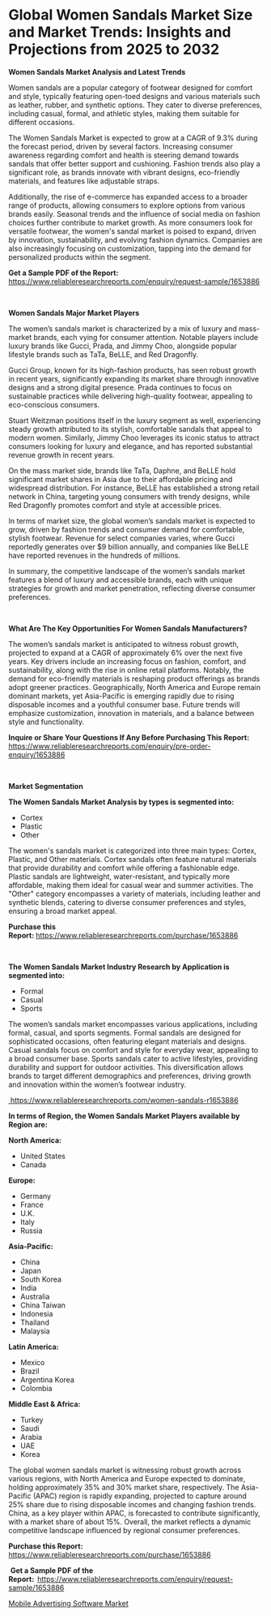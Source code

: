 <p><h1>Global Women Sandals Market Size and Market Trends: Insights and Projections from 2025 to 2032</h1></p><p><strong>Women Sandals Market Analysis and Latest Trends</strong></p>
<p><p>Women sandals are a popular category of footwear designed for comfort and style, typically featuring open-toed designs and various materials such as leather, rubber, and synthetic options. They cater to diverse preferences, including casual, formal, and athletic styles, making them suitable for different occasions.</p><p>The Women Sandals Market is expected to grow at a CAGR of 9.3% during the forecast period, driven by several factors. Increasing consumer awareness regarding comfort and health is steering demand towards sandals that offer better support and cushioning. Fashion trends also play a significant role, as brands innovate with vibrant designs, eco-friendly materials, and features like adjustable straps. </p><p>Additionally, the rise of e-commerce has expanded access to a broader range of products, allowing consumers to explore options from various brands easily. Seasonal trends and the influence of social media on fashion choices further contribute to market growth. As more consumers look for versatile footwear, the women's sandal market is poised to expand, driven by innovation, sustainability, and evolving fashion dynamics. Companies are also increasingly focusing on customization, tapping into the demand for personalized products within the segment.</p></p>
<p><strong>Get a Sample PDF of the Report:&nbsp;</strong> <a href="https://www.reliableresearchreports.com/enquiry/request-sample/1653886?utm_campaign=3137&utm_medium=2&utm_source=Github&utm_content=ia&utm_term=07032025&utm_id=women-sandals">https://www.reliableresearchreports.com/enquiry/request-sample/1653886</a></p>
<p>&nbsp;</p>
<p><strong>Women Sandals Major Market Players</strong></p>
<p><p>The women’s sandals market is characterized by a mix of luxury and mass-market brands, each vying for consumer attention. Notable players include luxury brands like Gucci, Prada, and Jimmy Choo, alongside popular lifestyle brands such as TaTa, BeLLE, and Red Dragonfly. </p><p>Gucci Group, known for its high-fashion products, has seen robust growth in recent years, significantly expanding its market share through innovative designs and a strong digital presence. Prada continues to focus on sustainable practices while delivering high-quality footwear, appealing to eco-conscious consumers. </p><p>Stuart Weitzman positions itself in the luxury segment as well, experiencing steady growth attributed to its stylish, comfortable sandals that appeal to modern women. Similarly, Jimmy Choo leverages its iconic status to attract consumers looking for luxury and elegance, and has reported substantial revenue growth in recent years.</p><p>On the mass market side, brands like TaTa, Daphne, and BeLLE hold significant market shares in Asia due to their affordable pricing and widespread distribution. For instance, BeLLE has established a strong retail network in China, targeting young consumers with trendy designs, while Red Dragonfly promotes comfort and style at accessible prices.</p><p>In terms of market size, the global women’s sandals market is expected to grow, driven by fashion trends and consumer demand for comfortable, stylish footwear. Revenue for select companies varies, where Gucci reportedly generates over $9 billion annually, and companies like BeLLE have reported revenues in the hundreds of millions.</p><p>In summary, the competitive landscape of the women’s sandals market features a blend of luxury and accessible brands, each with unique strategies for growth and market penetration, reflecting diverse consumer preferences.</p></p>
<p>&nbsp;</p>
<p><strong>What Are The Key Opportunities For Women Sandals Manufacturers?</strong></p>
<p><p>The women’s sandals market is anticipated to witness robust growth, projected to expand at a CAGR of approximately 6% over the next five years. Key drivers include an increasing focus on fashion, comfort, and sustainability, along with the rise in online retail platforms. Notably, the demand for eco-friendly materials is reshaping product offerings as brands adopt greener practices. Geographically, North America and Europe remain dominant markets, yet Asia-Pacific is emerging rapidly due to rising disposable incomes and a youthful consumer base. Future trends will emphasize customization, innovation in materials, and a balance between style and functionality.</p></p>
<p><strong>Inquire or Share Your Questions If Any Before Purchasing This Report:</strong> <a href="https://www.reliableresearchreports.com/enquiry/pre-order-enquiry/1653886?utm_campaign=3137&utm_medium=2&utm_source=Github&utm_content=ia&utm_term=07032025&utm_id=women-sandals">https://www.reliableresearchreports.com/enquiry/pre-order-enquiry/1653886</a></p>
<p>&nbsp;</p>
<p><strong>Market Segmentation</strong></p>
<p><strong>The Women Sandals Market Analysis by types is segmented into:</strong></p>
<p><ul><li>Cortex</li><li>Plastic</li><li>Other</li></ul></p>
<p><p>The women's sandals market is categorized into three main types: Cortex, Plastic, and Other materials. Cortex sandals often feature natural materials that provide durability and comfort while offering a fashionable edge. Plastic sandals are lightweight, water-resistant, and typically more affordable, making them ideal for casual wear and summer activities. The "Other" category encompasses a variety of materials, including leather and synthetic blends, catering to diverse consumer preferences and styles, ensuring a broad market appeal.</p></p>
<p><strong>Purchase this Report:&nbsp;</strong><a href="https://www.reliableresearchreports.com/purchase/1653886?utm_campaign=3137&utm_medium=2&utm_source=Github&utm_content=ia&utm_term=07032025&utm_id=women-sandals">https://www.reliableresearchreports.com/purchase/1653886</a></p>
<p>&nbsp;</p>
<p><strong>The Women Sandals Market Industry Research by Application is segmented into:</strong></p>
<p><ul><li>Formal</li><li>Casual</li><li>Sports</li></ul></p>
<p><p>The women’s sandals market encompasses various applications, including formal, casual, and sports segments. Formal sandals are designed for sophisticated occasions, often featuring elegant materials and designs. Casual sandals focus on comfort and style for everyday wear, appealing to a broad consumer base. Sports sandals cater to active lifestyles, providing durability and support for outdoor activities. This diversification allows brands to target different demographics and preferences, driving growth and innovation within the women’s footwear industry.</p></p>
<p><a href="https://www.reliableresearchreports.com/women-sandals-r1653886?utm_campaign=3137&utm_medium=2&utm_source=Github&utm_content=ia&utm_term=07032025&utm_id=women-sandals">&nbsp;https://www.reliableresearchreports.com/women-sandals-r1653886</a></p>
<p><strong>In terms of Region, the Women Sandals Market Players available by Region are:</strong></p>
<p>
    <p> <strong> North America: </strong>
        <ul>
            <li>United States</li>
            <li>Canada</li>
        </ul>
        </p> 
    <p> <strong> Europe: </strong>
        <ul>
            <li>Germany</li>
            <li>France</li>
            <li>U.K.</li>
            <li>Italy</li>
            <li>Russia</li>
        </ul>
        </p> 
    <p> <strong> Asia-Pacific: </strong>
        <ul>
            <li>China</li>
            <li>Japan</li>
            <li>South Korea</li>
            <li>India</li>
            <li>Australia</li>
            <li>China Taiwan</li>
            <li>Indonesia</li>
            <li>Thailand</li>
            <li>Malaysia</li>
        </ul>
        </p> 
    <p> <strong> Latin America: </strong>
        <ul>
            <li>Mexico</li>
            <li>Brazil</li>
            <li>Argentina Korea</li>
            <li>Colombia</li>
        </ul>
        </p> 
    <p> <strong> Middle East & Africa: </strong>
        <ul>
            <li>Turkey</li>
            <li>Saudi</li>
            <li>Arabia</li>
            <li>UAE</li>
            <li>Korea</li>
        </ul>
    </p>
    </p>
<p><p>The global women sandals market is witnessing robust growth across various regions, with North America and Europe expected to dominate, holding approximately 35% and 30% market share, respectively. The Asia-Pacific (APAC) region is rapidly expanding, projected to capture around 25% share due to rising disposable incomes and changing fashion trends. China, as a key player within APAC, is forecasted to contribute significantly, with a market share of about 15%. Overall, the market reflects a dynamic competitive landscape influenced by regional consumer preferences.</p></p>
<p><strong>Purchase this Report: </strong><a href="https://www.reliableresearchreports.com/purchase/1653886?utm_campaign=3137&utm_medium=2&utm_source=Github&utm_content=ia&utm_term=07032025&utm_id=women-sandals">https://www.reliableresearchreports.com/purchase/1653886</a></p>
<p>&nbsp;<strong>Get a Sample PDF of the Report:&nbsp;&nbsp;</strong><a href="https://www.reliableresearchreports.com/enquiry/request-sample/1653886?utm_campaign=3137&utm_medium=2&utm_source=Github&utm_content=ia&utm_term=07032025&utm_id=women-sandals">https://www.reliableresearchreports.com/enquiry/request-sample/1653886</a></p>
<p><strong></strong></p>
<p><p><a href="https://github.com/miottaredlin79/Market-Research-Report-List-1/blob/main/mobile-advertising-software-market.md?utm_campaign=3137&utm_medium=2&utm_source=Github&utm_content=ia&utm_term=07032025&utm_id=women-sandals">Mobile Advertising Software Market</a></p></p>